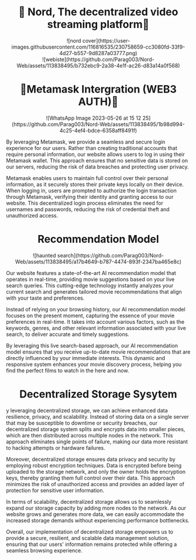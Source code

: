 
<div align="center">
  <h1>🚀 Nord, The decentralized video streaming platform🚀</h1>
  ![nord cover](https://user-images.githubusercontent.com/116816535/230758659-cc3080fd-33f9-4d27-b557-9d8287a03777.png)
  <br>
  ![webiste](https://github.com/Parag003/Nord-Web/assets/113838495/b732ebc9-2a38-4e1f-ac26-d83a14a0f568)

</div>

<div align="center">
  <h1>🦊Metamask Intergration (WEB3 AUTH)🦊</h1>
  ![WhatsApp Image 2023-05-26 at 15 12 25](https://github.com/Parag003/Nord-Web/assets/113838495/1b98d994-4c25-4ef4-bdce-6358aff8491f)
  </div>
  <p> By leveraging Metamask, we provide a seamless and secure login experience for our users. Rather than creating traditional accounts that require personal information, our website allows users to log in using their Metamask wallet. This approach ensures that no sensitive data is stored on our servers, reducing the risk of data breaches and protecting user privacy.

Metamask enables users to maintain full control over their personal information, as it securely stores their private keys locally on their device. When logging in, users are prompted to authorize the login transaction through Metamask, verifying their identity and granting access to our website. This decentralized login process eliminates the need for usernames and passwords, reducing the risk of credential theft and unauthorized access. </p>

<div align="center">
  <h1>Recommendation Model </h1>
![haunted search](https://github.com/Parag003/Nord-Web/assets/113838495/a17b4649-b787-4474-893f-2347ba465e8c)

</div>

<p> Our website features a state-of-the-art AI recommendation model that operates in real-time, providing movie suggestions based on your live search queries. This cutting-edge technology instantly analyzes your current search and generates tailored movie recommendations that align with your taste and preferences.

Instead of relying on your browsing history, our AI recommendation model focuses on the present moment, capturing the essence of your movie preferences in real-time. It takes into account various factors, such as the keywords, genres, and other relevant information associated with your live search, to deliver accurate and timely suggestions.

By leveraging this live search-based approach, our AI recommendation model ensures that you receive up-to-date movie recommendations that are directly influenced by your immediate interests. This dynamic and responsive system enhances your movie discovery process, helping you find the perfect films to watch in the here and now.</p>


<div align="center">
  <h1> Decentralized Storage Sysytem</h1>


</div>
<p> y leveraging decentralized storage, we can achieve enhanced data resilience, privacy, and scalability. Instead of storing data on a single server that may be susceptible to downtime or security breaches, our decentralized storage system splits and encrypts data into smaller pieces, which are then distributed across multiple nodes in the network. This approach eliminates single points of failure, making our data more resistant to hacking attempts or hardware failures.

Moreover, decentralized storage ensures data privacy and security by employing robust encryption techniques. Data is encrypted before being uploaded to the storage network, and only the owner holds the encryption keys, thereby granting them full control over their data. This approach minimizes the risk of unauthorized access and provides an added layer of protection for sensitive user information.

In terms of scalability, decentralized storage allows us to seamlessly expand our storage capacity by adding more nodes to the network. As our website grows and generates more data, we can easily accommodate the increased storage demands without experiencing performance bottlenecks.

Overall, our implementation of decentralized storage empowers us to provide a secure, resilient, and scalable data management solution, ensuring that our users' information remains protected while offering a seamless browsing experience.</p>

